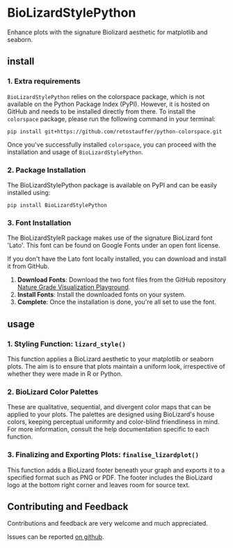 # BioLizardStylePython

Enhance plots with the signature Biolizard aesthetic for matplotlib and seaborn.

## install

### 1. Extra requirements
`BioLizardStylePython` relies on the colorspace package, which is not available on the Python Package Index (PyPI). However, it is hosted on GitHub and needs to be installed directly from there. To install the `colorspace` package, please run the following command in your terminal:
```
pip install git+https://github.com/retostauffer/python-colorspace.git
```
Once you've successfully installed `colorspace`, you can proceed with the installation and usage of `BioLizardStylePython`.

### 2. Package Installation

The BioLizardStylePython package is available on PyPI and can be easily installed using:
```
pip install BioLizardStylePython
```

### 3. Font Installation

The BioLizardStyleR package makes use of the signature BioLizard font 'Lato'. This font can be found on Google Fonts under an open font license.

If you don't have the Lato font locally installed, you can download and install it from GitHub.

1. **Download Fonts**: Download the two font files from the GitHub repository [Nature Grade Visualization Playground](https://github.com/lizard-bio/nature-grade-visualization-playground/tree/main).
2. **Install Fonts**: Install the downloaded fonts on your system.
3. **Complete**: Once the installation is done, you're all set to use the font.

## usage

### 1. Styling Function: `lizard_style()`

This function applies a BioLizard aesthetic to your matplotlib or seaborn plots. The aim is to ensure that plots maintain a uniform look, irrespective of whether they were made in R or Python.

### 2. BioLizard Color Palettes

These are qualitative, sequential, and divergent color maps that can be applied to your plots. The palettes are designed using BioLizard's house colors, keeping perceptual uniformity and color-blind friendliness in mind. For more information, consult the help documentation specific to each function.

### 3. Finalizing and Exporting Plots: `finalise_lizardplot()`

This function adds a BioLizard footer beneath your graph and exports it to a specified format such as PNG or PDF. The footer includes the BioLizard logo at the bottom right corner and leaves room for source text.

## Contributing and Feedback

Contributions and feedback are very welcome and much appreciated. 

Issues can be reported [on github](https://github.com/lizard-bio/nature-grade-visualization-playground/issues).

